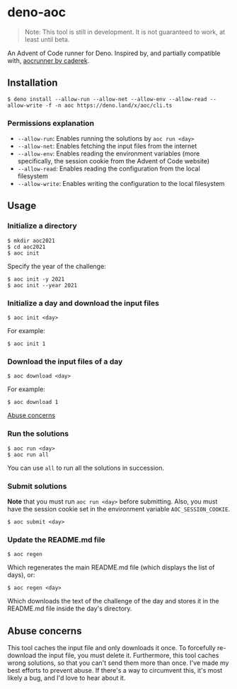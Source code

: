# deno-aoc

> Note: This tool is still in development. It is not guaranteed to work, at
> least until beta.

An Advent of Code runner for Deno. Inspired by, and partially compatible with,
[aocrunner by caderek](https://github.com/caderek/aocrunner).

## Installation

    $ deno install --allow-run --allow-net --allow-env --allow-read --allow-write -f -n aoc https://deno.land/x/aoc/cli.ts

### Permissions explanation

- `--allow-run`: Enables running the solutions by `aoc run <day>`
- `--allow-net`: Enables fetching the input files from the internet
- `--allow-env`: Enables reading the environment variables (more specifically,
  the session cookie from the Advent of Code website)
- `--allow-read`: Enables reading the configuration from the local filesystem
- `--allow-write`: Enables writing the configuration to the local filesystem

## Usage

### Initialize a directory

    $ mkdir aoc2021
    $ cd aoc2021
    $ aoc init

Specify the year of the challenge:

    $ aoc init -y 2021
    $ aoc init --year 2021

### Initialize a day and download the input files

    $ aoc init <day>

For example:

    $ aoc init 1

### Download the input files of a day

    $ aoc download <day>

For example:

    $ aoc download 1

[Abuse concerns](#abuse-concerns)

### Run the solutions

    $ aoc run <day>
    $ aoc run all

You can use `all` to run all the solutions in succession.

### Submit solutions

**Note** that you must run `aoc run <day>` before submitting. Also, you must
have the session cookie set in the environment variable `AOC_SESSION_COOKIE`.

    $ aoc submit <day>

### Update the README.md file

    $ aoc regen

Which regenerates the main README.md file (which displays the list of days), or:

    $ aoc regen <day>

Which downloads the text of the challenge of the day and stores it in the
README.md file inside the day's directory.

## Abuse concerns

This tool caches the input file and only downloads it once. To forcefully
re-download the input file, you must delete it. Furthermore, this tool caches
wrong solutions, so that you can't send them more than once. I've made my best
efforts to prevent abuse. If there's a way to circumvent this, it's most likely
a bug, and I'd love to hear about it.
